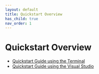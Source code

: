 ```yaml
---
layout: default
title: Quickstart Overview
has_child: true
nav_order: 1
---
```


# Quickstart Overview

* [Quickstart Guide using the Terminal](QuickstartGuideTerminal.md)
* [Quickstart Guide using the Visual Studio](QuickstartGuideVisualStudio.md)